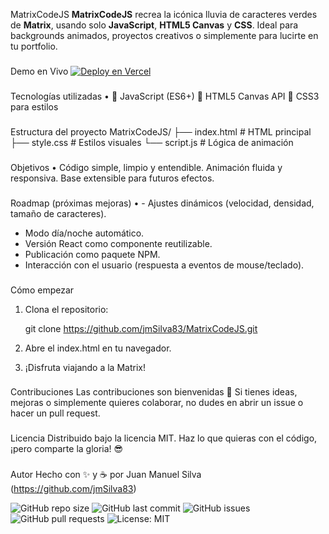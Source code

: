 MatrixCodeJS
**MatrixCodeJS** recrea la icónica lluvia de caracteres verdes de **Matrix**, usando solo **JavaScript**, **HTML5 Canvas** y **CSS**. Ideal para backgrounds animados, proyectos creativos o simplemente para lucirte en tu portfolio.

###
Demo en Vivo
[![Deploy en Vercel](https://img.shields.io/badge/Deploy-Vercel-000?style=for-the-badge&logo=vercel)](https://matrix-code-js-jms83.vercel.app/)


###
Tecnologías utilizadas
•	🚀 JavaScript (ES6+)
🎨 HTML5 Canvas API
💅 CSS3 para estilos

###
Estructura del proyecto
MatrixCodeJS/
├── index.html         # HTML principal
├── style.css          # Estilos visuales
└── script.js          # Lógica de animación

###
Objetivos
•	Código simple, limpio y entendible.
Animación fluida y responsiva.
Base extensible para futuros efectos.

###
Roadmap (próximas mejoras)
•	- Ajustes dinámicos (velocidad, densidad, tamaño de caracteres).
- Modo día/noche automático.
- Versión React como componente reutilizable.
- Publicación como paquete NPM.
- Interacción con el usuario (respuesta a eventos de mouse/teclado).

###
Cómo empezar
1. Clona el repositorio:

    git clone https://github.com/jmSilva83/MatrixCodeJS.git

2. Abre el index.html en tu navegador.

3. ¡Disfruta viajando a la Matrix!

###
Contribuciones
Las contribuciones son bienvenidas 🚀
Si tienes ideas, mejoras o simplemente quieres colaborar, no dudes en abrir un issue o hacer un pull request.

###
Licencia
Distribuido bajo la licencia MIT.
Haz lo que quieras con el código, ¡pero comparte la gloria! 😎

###
Autor
Hecho con ✨ y ☕ por Juan Manuel Silva (https://github.com/jmSilva83)

![GitHub repo size](https://img.shields.io/github/repo-size/jmSilva83/MatrixCodeJS?color=green)
![GitHub last commit](https://img.shields.io/github/last-commit/jmSilva83/MatrixCodeJS)
![GitHub issues](https://img.shields.io/github/issues/jmSilva83/MatrixCodeJS)
![GitHub pull requests](https://img.shields.io/github/issues-pr/jmSilva83/MatrixCodeJS)
![License: MIT](https://img.shields.io/badge/License-MIT-yellow.svg)
